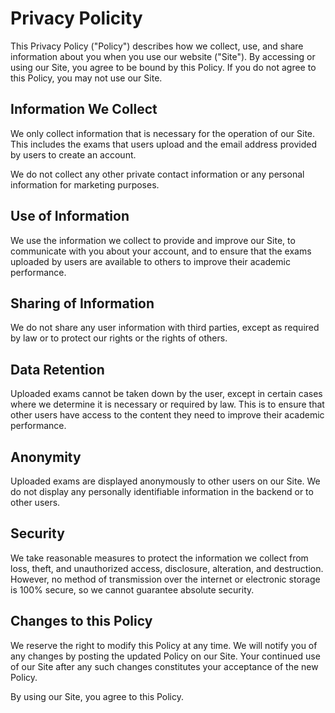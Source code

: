 # Privacy Policity

This Privacy Policy ("Policy") describes how we collect, use, and share information about you when you use our website ("Site"). By accessing or using our Site, you agree to be bound by this Policy. If you do not agree to this Policy, you may not use our Site.

## Information We Collect
We only collect information that is necessary for the operation of our Site. This includes the exams that users upload and the email address provided by users to create an account.

We do not collect any other private contact information or any personal information for marketing purposes.

## Use of Information
We use the information we collect to provide and improve our Site, to communicate with you about your account, and to ensure that the exams uploaded by users are available to others to improve their academic performance.

## Sharing of Information
We do not share any user information with third parties, except as required by law or to protect our rights or the rights of others.

## Data Retention
Uploaded exams cannot be taken down by the user, except in certain cases where we determine it is necessary or required by law. This is to ensure that other users have access to the content they need to improve their academic performance.

## Anonymity
Uploaded exams are displayed anonymously to other users on our Site. We do not display any personally identifiable information in the backend or to other users.

## Security
We take reasonable measures to protect the information we collect from loss, theft, and unauthorized access, disclosure, alteration, and destruction. However, no method of transmission over the internet or electronic storage is 100% secure, so we cannot guarantee absolute security.

## Changes to this Policy
We reserve the right to modify this Policy at any time. We will notify you of any changes by posting the updated Policy on our Site. Your continued use of our Site after any such changes constitutes your acceptance of the new Policy.

By using our Site, you agree to this Policy.